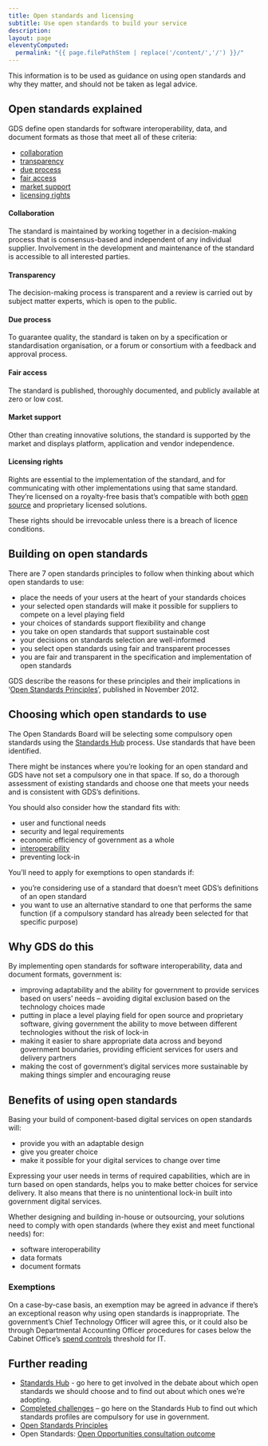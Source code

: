 ```yaml
---
title: Open standards and licensing
subtitle: Use open standards to build your service
description:
layout: page
eleventyComputed:
  permalink: "{{ page.filePathStem | replace('/content/','/') }}/"
---
```


This information is to be used as guidance on using open standards and why they matter, and should not be taken as legal advice.

## Open standards explained

GDS define open standards for software interoperability, data, and document formats as those that meet all of these criteria:

- [collaboration](#collaboration)
- [transparency](#transparency)
- [due process](#due-process)
- [fair access](#fair-access)
- [market support](#market-support)
- [licensing rights](#licensing-rights)

#### Collaboration

The standard is maintained by working together in a decision-making process that is consensus-based and independent of any individual supplier. Involvement in the development and maintenance of the standard is accessible to all interested parties.

#### Transparency

The decision-making process is transparent and a review is carried out by subject matter experts, which is open to the public.

#### Due process

To guarantee quality, the standard is taken on by a specification or standardisation organisation, or a forum or consortium with a feedback and approval process.

#### Fair access

The standard is published, thoroughly documented, and publicly available at zero or low cost.

#### Market support

Other than creating innovative solutions, the standard is supported by the market and displays platform, application and vendor independence.

#### Licensing rights

Rights are essential to the implementation of the standard, and for communicating with other implementations using that same standard. They’re licensed on a royalty-free basis that’s compatible with both [open source](http://opensource.org/licenses/alphabetical) and proprietary licensed solutions.

These rights should be irrevocable unless there is a breach of licence conditions.

## Building on open standards

There are 7 open standards principles to follow when thinking about which open standards to use:

- place the needs of your users at the heart of your standards choices
- your selected open standards will make it possible for suppliers to compete on a level playing field
- your choices of standards support flexibility and change
- you take on open standards that support sustainable cost
- your decisions on standards selection are well-informed
- you select open standards using fair and transparent processes
- you are fair and transparent in the specification and implementation of open standards

GDS describe the reasons for these principles and their implications in ‘[Open Standards Principles](https://web.archive.org/web/20150324052622/https://www.gov.uk/government/publications/open-standards-principles/open-standards-principles)’, published in November 2012.

## Choosing which open standards to use

The Open Standards Board will be selecting some compulsory open standards using the [Standards Hub](http://standards.data.gov.uk/) process. Use standards that have been identified.

There might be instances where you’re looking for an open standard and GDS have not set a compulsory one in that space. If so, do a thorough assessment of existing standards and choose one that meets your needs and is consistent with GDS’s definitions.

You should also consider how the standard fits with:

- user and functional needs
- security and legal requirements
- economic efficiency of government as a whole
- [interoperability](https://en.wikipedia.org/wiki/Interoperability)
- preventing lock-in

You’ll need to apply for exemptions to open standards if:

- you’re considering use of a standard that doesn’t meet GDS’s definitions of an open standard
- you want to use an alternative standard to one that performs the same function (if a compulsory standard has already been selected for that specific purpose)

## Why GDS do this

By implementing open standards for software interoperability, data and document formats, government is:

- improving adaptability and the ability for government to provide services based on users’ needs – avoiding digital exclusion based on the technology choices made
- putting in place a level playing field for open source and proprietary software, giving government the ability to move between different technologies without the risk of lock-in
- making it easier to share appropriate data across and beyond government boundaries, providing efficient services for users and delivery partners
- making the cost of government’s digital services more sustainable by making things simpler and encouraging reuse

## Benefits of using open standards

Basing your build of component-based digital services on open standards will:

- provide you with an adaptable design
- give you greater choice
- make it possible for your digital services to change over time

Expressing your user needs in terms of required capabilities, which are in turn based on open standards, helps you to make better choices for service delivery. It also means that there is no unintentional lock-in built into government digital services.

Whether designing and building in-house or outsourcing, your solutions need to comply with open standards (where they exist and meet functional needs) for:

- software interoperability
- data formats
- document formats

### Exemptions

On a case-by-case basis, an exemption may be agreed in advance if there’s an exceptional reason why using open standards is inappropriate. The government’s Chief Technology Officer will agree this, or it could also be through Departmental Accounting Officer procedures for cases below the Cabinet Office’s [spend controls](https://web.archive.org/web/20150324052622/https://www.gov.uk/government/publications/cabinet-office-controls-guidance-version-3-1) threshold for IT.

## Further reading

- [Standards Hub](http://standards.data.gov.uk/) - go here to get involved in the debate about which open standards we should choose and to find out about which ones we’re adopting.
- [Completed challenges](http://standards.data.gov.uk/challenges/completed) – go here on the Standards Hub to find out which standards profiles are compulsory for use in government.
- [Open Standards Principles](/assets/content/version-1/guides/documents/Open-Standards-Principles-FINAL.pdf)
- Open Standards: [Open Opportunities consultation outcome](https://web.archive.org/web/20150324052622/https://www.gov.uk/government/consultations/open-standards-open-opportunities-flexibility-and-efficiency-in-government-it)
